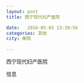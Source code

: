 ```yaml
--- 
layout: post 
title: 西宁现代妇产医院

date:   2016-05-03 13:39:56 
categories: 其他  
city: 衡阳
  
--- 
```

   
西宁现代妇产医院

信息

